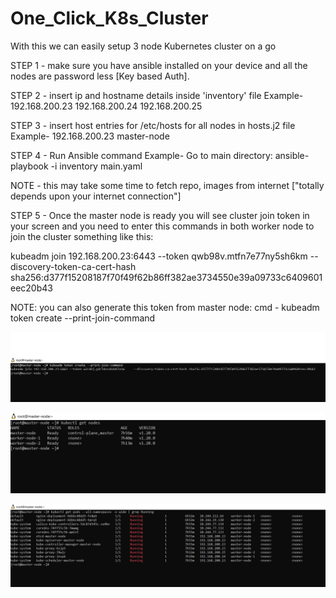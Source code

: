 # One_Click_K8s_Cluster
With this we can easily setup 3 node Kubernetes cluster on a go

STEP 1 - make sure you have ansible installed on your device and all the nodes are password less [Key based Auth].


STEP 2 - insert ip and hostname details inside 'inventory' file
Example-
192.168.200.23
192.168.200.24
192.168.200.25


STEP 3 - insert host entries for /etc/hosts for all nodes in hosts.j2 file
Example-
192.168.200.23 master-node


STEP 4 - Run Ansible command
Example-
Go to main directory:
ansible-playbook -i inventory main.yaml

NOTE - this may take some time to fetch repo, images from internet ["totally depends upon your internet connection"]

STEP 5 - Once the master node is ready you will see cluster join token in your screen and you need to enter this commands in both worker node to join the cluster
something like this:

kubeadm join 192.168.200.23:6443 --token qwb98v.mtfn7e77ny5sh6km     --discovery-token-ca-cert-hash sha256:d377f15208187f70f49f62b86ff382ae3734550e39a09733c6409601eec20b43

NOTE: you can also generate this token from master node:
cmd - kubeadm token create --print-join-command

![Screenshot](screenshot1.PNG)

![Screenshot](screenshot3.PNG)

![Screenshot](screenshot2.PNG)
